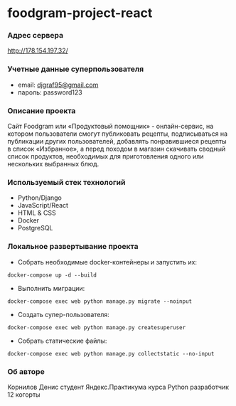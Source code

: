 # foodgram-project-react

### Адрес сервера
http://178.154.197.32/

### Учетные данные суперпользователя
- email: djgraf95@gmail.com
- пароль: password123

### Описание проекта
Cайт Foodgram или «Продуктовый помощник» - онлайн-сервис, на котором пользователи смогут публиковать рецепты, подписываться на публикации других пользователей, добавлять понравившиеся рецепты в список «Избранное», а перед походом в магазин скачивать сводный список продуктов, необходимых для приготовления одного или нескольких выбранных блюд.

### Используемый стек технологий
* Python/Django
* JavaScript/React
* HTML & CSS
* Docker
* PostgreSQL

### Локальное развертывание проекта
- Собрать необходимые docker-контейнеры и запустить их:
```
docker-compose up -d --build
``` 
- Выполнить миграции:
```
docker-compose exec web python manage.py migrate --noinput
```
- Создать супер-пользователя:
```
docker-compose exec web python manage.py createsuperuser
```
- Собрать статические файлы:
```
docker-compose exec web python manage.py collectstatic --no-input
```

### Об авторе
Корнилов Денис
студент Яндекс.Практикума 
курса Python разработчик
12 когорты